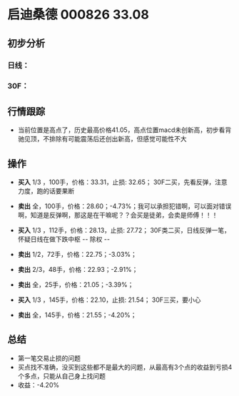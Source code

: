 # 启迪桑德 000826 33.08
## 初步分析
### 日线：
  
### 30F：
  
## 行情跟踪
  - 当前位置是高点了，历史最高价格41.05，高点位置macd未创新高，初步看背驰见顶，不排除有可能震荡后还创出新高，但感觉可能性不大

## 操作
  - **买入** 1/3 ，100手，价格：33.31，止损: 32.65； 30F二买，先看反弹，注意力度，跑的话要果断
  - **卖出** 全，100手，价格：28.60；-4.73%；我可以承担犯错啊，可以面对错误啊，知道是反弹啊，那这是在干嘛呢？？会买是徒弟，会卖是师傅！！！

  - **买入** 1/3 ，112手，价格：28.13，止损: 27.72； 30F类二买，日线反弹一笔，怀疑日线在做下跌中枢 -- 除权 -- 
  - **卖出** 1/2，72手，价格：22.75；-3.03%；
  - **卖出** 2/3，48手，价格：22.93；-2.91%；
  - **卖出** 全，25手，价格：21.05；-3.39%；

  - **买入** 1/3 ，145手，价格：22.10，止损: 21.54； 30F三买，要小心
  - **卖出** 全，145手，价格：21.55；-4.20%；

## 总结
  - 第一笔交易止损的问题
  - 买点找不准确，没买到这些都不是最大的问题，从最高有3个点的收益到亏损4个多点，只能从自己身上找问题
  - 收益：-4.20%